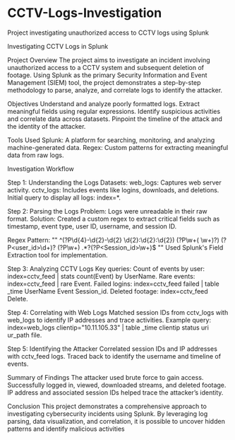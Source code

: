 # CCTV-Logs-Investigation
Project investigating unauthorized access to CCTV logs using Splunk

Investigating CCTV Logs in Splunk

Project Overview
The project aims to investigate an incident involving unauthorized access to a CCTV system and subsequent deletion of footage. Using Splunk as the primary Security Information and Event Management (SIEM) tool, the project demonstrates a step-by-step methodology to parse, analyze, and correlate logs to identify the attacker.

Objectives
Understand and analyze poorly formatted logs.
Extract meaningful fields using regular expressions.
Identify suspicious activities and correlate data across datasets.
Pinpoint the timeline of the attack and the identity of the attacker.

Tools Used
Splunk: A platform for searching, monitoring, and analyzing machine-generated data.
Regex: Custom patterns for extracting meaningful data from raw logs.

Investigation Workflow
 
Step 1: Understanding the Logs
Datasets:
web_logs: Captures web server activity.
cctv_logs: Includes events like logins, downloads, and deletions.
Initial query to display all logs: index=*.

Step 2: Parsing the Logs
Problem: Logs were unreadable in their raw format.
Solution: Created a custom regex to extract critical fields such as timestamp, event type, user ID, username, and session ID.

Regex Pattern:
"" ^(?P<timestamp>\d{4}-\d{2}-\d{2} \d{2}:\d{2}:\d{2}) (?P<Event>\w+( \w+)?) (?P<user_id>\d+)? (?P<UserName>\w+) .*?(?P<Session_id>\w+)$ ""
Used Splunk's Field Extraction tool for implementation.

Step 3: Analyzing CCTV Logs
Key queries:
Count of events by user: index=cctv_feed | stats count(Event) by UserName.
Rare events: index=cctv_feed | rare Event.
Failed logins: index=cctv_feed failed | table _time UserName Event Session_id.
Deleted footage: index=cctv_feed Delete.

Step 4: Correlating with Web Logs
Matched session IDs from cctv_logs with web_logs to identify IP addresses and trace activities.
Example query:
index=web_logs clientip="10.11.105.33" | table _time clientip status uri ur_path file.

Step 5: Identifying the Attacker
Correlated session IDs and IP addresses with cctv_feed logs.
Traced back to identify the username and timeline of events.

Summary of Findings
The attacker used brute force to gain access.
Successfully logged in, viewed, downloaded streams, and deleted footage.
IP address and associated session IDs helped trace the attacker’s identity.

Conclusion
This project demonstrates a comprehensive approach to investigating cybersecurity incidents using Splunk. By leveraging log parsing, data visualization, and correlation, it is possible to uncover hidden patterns and identify malicious activities
